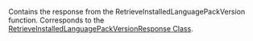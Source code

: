 Contains the response from the RetrieveInstalledLanguagePackVersion function. 
Corresponds to the [RetrieveInstalledLanguagePackVersionResponse Class](https://msdn.microsoft.com/library/microsoft.crm.sdk.messages.retrieveinstalledlanguagepackversionresponse.aspx).
